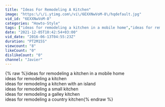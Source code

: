 ```yaml
---
title: "Ideas For Remodeling A Kitchen"
image: "https:\/\/i.ytimg.com\/vi\/6EXXNwVoM-8\/hqdefault.jpg"
vid_id: "6EXXNwVoM-8"
categories: "Howto-Style"
tags: ["ideas for remodeling a kitchen in a mobile home","ideas for remodeling a kitchen","ideas for remodeling a kitchen with an island"]
date: "2021-12-05T10:42:54+03:00"
vid_date: "2016-06-13T04:55:23Z"
duration: "PT2M15S"
viewcount: "8"
likeCount: "0"
dislikeCount: "0"
channel: "Javier"
---
```

{% raw %}ideas for remodeling a kitchen in a mobile home<br />ideas for remodeling a kitchen<br />ideas for remodeling a kitchen with an island<br />ideas for remodeling a small kitchen<br />ideas for remodeling a galley kitchen<br />ideas for remodeling a country kitchen{% endraw %}
